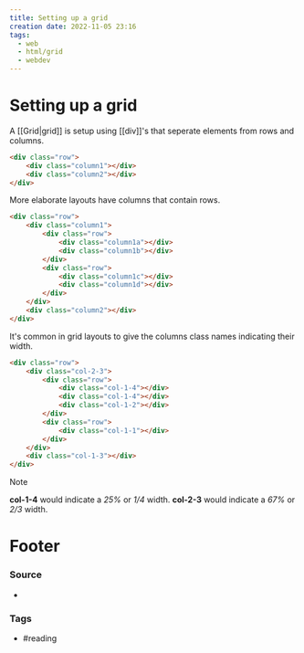 ```yaml
---
title: Setting up a grid
creation date: 2022-11-05 23:16
tags:
  - web
  - html/grid
  - webdev
---
```

# Setting up a grid
A [[Grid|grid]] is setup using [[div]]'s that seperate elements from rows and columns. 
```html
<div class="row">
	<div class="column1"></div>
	<div class="column2"></div>
</div>
```

More elaborate layouts have columns that contain rows.
```html
<div class="row">
	<div class="column1">
		<div class="row">
			<div class="column1a"></div>
			<div class="column1b"></div>
		</div>
		<div class="row">
			<div class="column1c"></div>
			<div class="column1d"></div>
		</div>
	</div>
	<div class="column2"></div>
</div>
```

It's common in grid layouts to give the columns class names indicating their width. 

```html
<div class="row">
	<div class="col-2-3">
		<div class="row">
			<div class="col-1-4"></div>
			<div class="col-1-4"></div>
			<div class="col-1-2"></div>
		</div>
		<div class="row">
			<div class="col-1-1"></div>
		</div>
	</div>
	<div class="col-1-3"></div>
</div>

```

>[!note]
>**col-1-4** would indicate a *25%* or *1/4* width. **col-2-3** would indicate a *67%* or *2/3* width.

# Footer
### Source
- 
### Tags
- #reading


